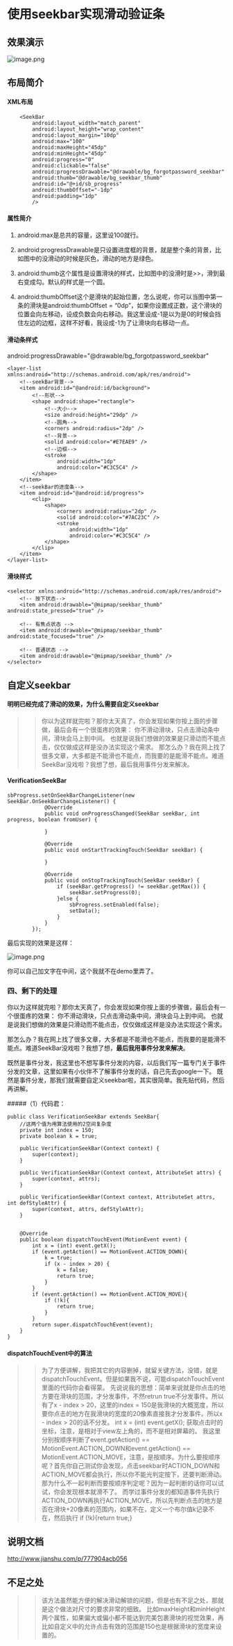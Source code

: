 使用seekbar实现滑动验证条
====

效果演示
---------

![image.png](http://upload-images.jianshu.io/upload_images/3537898-377e73e7d1a171ad.png?imageMogr2/auto-orient/strip%7CimageView2/2/w/1240)

布局简介
---------

#### XML布局
```
    <SeekBar
        android:layout_width="match_parent"
        android:layout_height="wrap_content"
        android:layout_margin="10dp"
        android:max="100"
        android:maxHeight="45dp"
        android:minHeight="45dp"
        android:progress="0"
        android:clickable="false"
        android:progressDrawable="@drawable/bg_forgotpassword_seekbar"
        android:thumb="@drawable/bg_seekbar_thumb"
        android:id="@+id/sb_progress"
        android:thumbOffset="-1dp"
        android:padding="1dp"
        />
```

#### 属性简介

1. android:max是总共的容量，这里设100就行。

2. android:progressDrawable是只设置进度框的背景，就是整个条的背景，比如图中的没滑动的时候是灰色，滑动的地方是绿色。

3. android:thumb这个属性是设置滑块的样式，比如图中的没滑时是>>，滑到最右变成勾。默认的样式是一个圆。

4. android:thumbOffset这个是滑块的起始位置，怎么说呢，你可以当图中第一条的滑块是android:thumbOffset = “0dp”，如果你设置成正数，这个滑块的位置会向左移动，设成负数会向右移动。我这里设成-1是以为是0的时候会挡住左边的边框，这样不好看，我设成-1为了让滑块向右移动一点。


#### 滑动条样式

android:progressDrawable="@drawable/bg_forgotpassword_seekbar"

```
<layer-list xmlns:android="http://schemas.android.com/apk/res/android">
    <!--seekBar背景-->
    <item android:id="@android:id/background">
        <!--形状-->
        <shape android:shape="rectangle">
            <!--大小-->
            <size android:height="29dp" />
            <!--圆角-->
            <corners android:radius="2dp" />
            <!--背景-->
            <solid android:color="#E7EAE9" />
            <!--边框-->
            <stroke
                android:width="1dp"
                android:color="#C3C5C4" />
        </shape>
    </item>
    <!--seekBar的进度条-->
    <item android:id="@android:id/progress">
        <clip>
            <shape>
                <corners android:radius="2dp" />
                <solid android:color="#7AC23C" />
                <stroke
                    android:width="1dp"
                    android:color="#C3C5C4" />
            </shape>
        </clip>
    </item>
</layer-list>
```
#### 滑块样式

```
<selector xmlns:android="http://schemas.android.com/apk/res/android">
    <!-- 按下状态-->
    <item android:drawable="@mipmap/seekbar_thumb" android:state_pressed="true" />

    <!-- 有焦点状态 -->
    <item android:drawable="@mipmap/seekbar_thumb" android:state_focused="true" />

    <!-- 普通状态 -->
    <item android:drawable="@mipmap/seekbar_thumb" />
</selector>
```

自定义seekbar
---------

#### 明明已经完成了滑动的效果，为什么需要自定义seekbar

>> 你以为这样就完啦？那你太天真了，你会发现如果你按上面的步骤做，最后会有一个很蛋疼的效果：
你不滑动滑块，只点击滑动条中间，滑块会马上到中间。
>> 也就是说我们想做的效果是只滑动而不能点击，仅仅做成这样是没办法实现这个需求。
那怎么办？我在网上找了很多文章，大多都是不能滑也不能点，而我要的是能滑不能点。难道SeekBar没戏啦？我想了想，最后我用事件分发来解决。

#### VerificationSeekBar 

```
sbProgress.setOnSeekBarChangeListener(new SeekBar.OnSeekBarChangeListener() {
            @Override
            public void onProgressChanged(SeekBar seekBar, int progress, boolean fromUser) {
  
            }

            @Override
            public void onStartTrackingTouch(SeekBar seekBar) {
         
            }

            @Override
            public void onStopTrackingTouch(SeekBar seekBar) {
                if (seekBar.getProgress() != seekBar.getMax()) {
                    seekBar.setProgress(0);
                }else {
                    sbProgress.setEnabled(false);
                    setData();
                }
            }
        });
```

最后实现的效果是这样：

![image.png](http://upload-images.jianshu.io/upload_images/3537898-377e73e7d1a171ad.png?imageMogr2/auto-orient/strip%7CimageView2/2/w/1240)

你可以自己加文字在中间，这个我就不在demo里弄了。

### 四、剩下的处理

你以为这样就完啦？那你太天真了，你会发现如果你按上面的步骤做，最后会有一个很蛋疼的效果：
你不滑动滑块，只点击滑动条中间，滑块会马上到中间。
也就是说我们想做的效果是只滑动而不能点击，仅仅做成这样是没办法实现这个需求。

那怎么办？我在网上找了很多文章，大多都是不能滑也不能点，而我要的是能滑不能点。难道SeekBar没戏啦？我想了想，**最后我用事件分发来解决**。

既然是事件分发，我这里也不想写事件分发的内容，以后我们写一篇专门关于事件分发的文章，这里如果有小伙伴不了解事件分发的话，自己先去google一下。
既然是事件分发，那我们就需要自定义seekbar啦，其实很简单。我先贴代码，然后再讲解。

#####（1）代码君：

```
public class VerificationSeekBar extends SeekBar{
    //这两个值为用算法使用的2空间复杂度
    private int index = 150;
    private boolean k = true;

    public VerificationSeekBar(Context context) {
        super(context);
    }

    public VerificationSeekBar(Context context, AttributeSet attrs) {
        super(context, attrs);
    }

    public VerificationSeekBar(Context context, AttributeSet attrs, int defStyleAttr) {
        super(context, attrs, defStyleAttr);
    }


    @Override
    public boolean dispatchTouchEvent(MotionEvent event) {
        int x = (int) event.getX();
        if (event.getAction() == MotionEvent.ACTION_DOWN){
            k = true;
            if (x - index > 20) {
                k = false;
                return true;
            }
        }
        if (event.getAction() == MotionEvent.ACTION_MOVE){
            if (!k){
                return true;
            }
        }
        return super.dispatchTouchEvent(event);
    }
}
```

#### dispatchTouchEvent中的算法

>> 为了方便讲解，我把其它的内容删掉，就留关键方法，没错，就是dispatchTouchEvent。但是如果我不说，可能dispatchTouchEvent里面的代码你会看得蒙。
>> 先说说我的思想：简单来说就是你点击的地方要在滑块的范围，才分发事件，不然retrun true不分发事件。所以有了x - index > 20，这里的index =
150是我滑块的大概宽度，所以要你点击的地方在我滑块的宽度的20像素直接我才分发事件。所以x - index > 20的话不分发。
>> int x = (int) event.getX(); 获取点击时的坐标，注意，是相对于view左上角的，而不是相对屏幕的。
我这里分别按顺序判断了event.getAction() == MotionEvent.ACTION_DOWN和event.getAction() == MotionEvent.ACTION_MOVE，注意，是按顺序。为什么要按顺序呢？首先你自己测试你会发现，点击seekbar时ACTION_DOWN和ACTION_MOVE都会执行，所以你不能光判定按下，还要判断滑动。那为什么不一起判断而要按顺序判定呢？因为一起判断的话你可以试试，你会发现根本就滑不了。
而学过事件分发的都知道事件先执行ACTION_DOWN再执行ACTION_MOVE，所以先判断点击的地方是否在滑块+20像素的范围内，如果不在，定义一个布尔值k记录不在，然后执行 if (!k){return true;}

说明文档
---------

http://www.jianshu.com/p/777904acb056

不足之处
---------

>> 该方法虽然能方便的解决滑动解锁的问题，但是也有不足之处，那就是这个做法对尺寸的要求非常的细致。
>> 比如maxHeight和minHeight两个属性，如果偏大或偏小都不能达到完美包裹滑块的视觉效果，再比如自定义中的允许点击有效的范围是150也是根据滑块的宽度来设置的。


